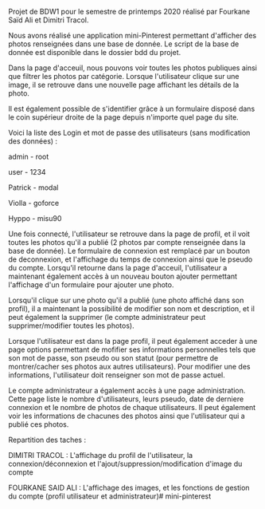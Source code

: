 Projet de BDW1 pour le semestre de printemps 2020 réalisé par Fourkane Saïd Ali et 
Dimitri Tracol.

Nous avons réalisé une application mini-Pinterest permettant d'afficher des photos renseignées dans une base de donnée. Le script de la base de donnée est disponible dans le dossier bdd du projet. 

Dans la page d'acceuil, nous pouvons voir toutes les photos publiques ainsi que filtrer les photos par catégorie. Lorsque l'utilisateur clique sur une image, il se retrouve dans une nouvelle page affichant les détails de la photo.

Il est également possible de s'identifier grâce à un formulaire disposé dans le coin supérieur droite de la page depuis n'importe quel page du site.

Voici la liste des Login et mot de passe des utilisateurs (sans modification des données) :

admin - root

user - 1234

Patrick - modal

Violla - goforce

Hyppo - misu90

Une fois connecté, l'utilisateur se retrouve dans la page de profil, et il voit toutes les photos qu'il a publié (2 photos par compte renseignée dans la base de donnée). Le formulaire de connexion est remplacé par un bouton de deconnexion, et l'affichage du temps de connexion ainsi que le pseudo du compte. Lorsqu'il retourne dans la page d'acceuil, l'utilisateur a maintenant également accès à un nouveau bouton ajouter permettant l'affichage d'un formulaire pour ajouter une photo.

Lorsqu'il clique sur une photo qu'il a publié (une photo affiché dans son profil), il a maintenant la possibilité de modifier son nom et description, et il peut également la supprimer (le compte administrateur peut supprimer/modifier toutes les photos).

Lorsque l'utilisateur est dans la page profil, il peut également acceder à une page options permettant de mofifier ses informations personnelles tels que son mot de passe, son pseudo ou son statut (pour permettre de montrer/cacher ses photos aux autres utilisateurs). Pour modifier une des informations, l'utilisateur doit renseigner son mot de passe actuel.

Le compte administrateur a également accès à une page administration. Cette page liste le nombre d'utilisateurs, leurs pseudo, date de derniere connexion et le nombre de photos de chaque utilisateurs. Il peut également voir les informations de chacunes des photos ainsi que l'utilisateur qui a publié ces photos.

Repartition des taches :


DIMITRI TRACOL : L'affichage du profil de l'utilisateur, la connexion/déconnexion et l'ajout/suppression/modification d'image du compte

FOURKANE SAID ALI : L'affichage des images, et les fonctions de gestion du compte (profil utilisateur et administrateur)# mini-pinterest
